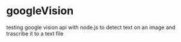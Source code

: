 # googleVision
testing google vision api with node.js to detect text on an image and trascribe it to a text file

